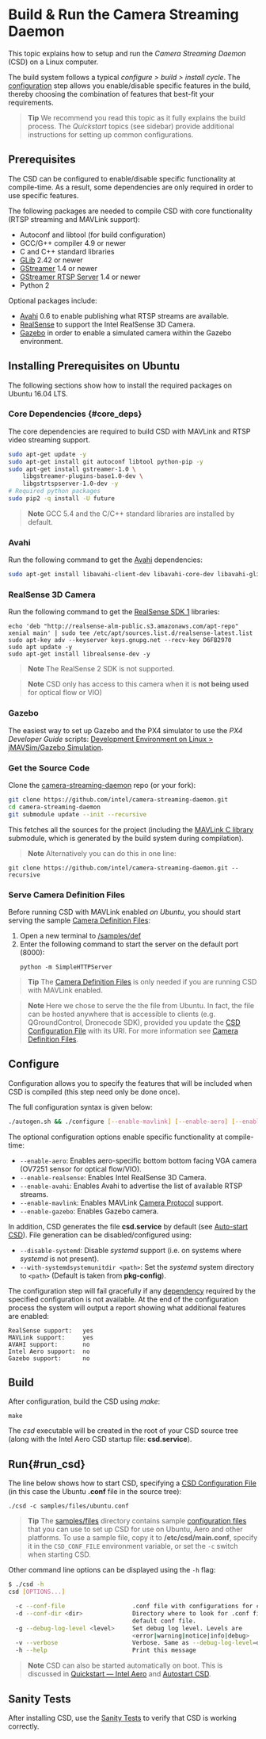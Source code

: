 # Build & Run the Camera Streaming Daemon

This topic explains how to setup and run the *Camera Streaming Daemon* (CSD) on a Linux computer.

The build system follows a typical *configure > build > install cycle*. The [configuration](#configure) step allows you enable/disable specific features in the build, thereby choosing the combination of features that best-fit your requirements.

> **Tip** We recommend you read this topic as it fully explains the build process. The *Quickstart* topics (see sidebar) provide additional instructions for setting up common configurations.

<span id="dependencies"></span>
## Prerequisites

The CSD can be configured to enable/disable specific functionality at compile-time. As a result, some dependencies are only required in order to use specific features. 

The following packages are needed to compile CSD with core functionality (RTSP streaming and MAVLink support):

- Autoconf and libtool (for build configuration)
- GCC/G++ compiler 4.9 or newer
- C and C++ standard libraries
- [GLib](https://wiki.gnome.org/Projects/GLib) 2.42 or newer 
- [GStreamer](https://gstreamer.freedesktop.org/) 1.4 or newer 
- [GStreamer RTSP Server](https://gstreamer.freedesktop.org/modules/gst-rtsp-server.html) 1.4 or newer 
- Python 2

Optional packages include:
- [Avahi](https://github.com/lathiat/avahi) 0.6 to enable publishing what RTSP streams are available.
- [RealSense](https://github.com/IntelRealSense/librealsense/blob/master/doc/distribution_linux.md#installing-the-packages) to support the Intel RealSense 3D Camera.
- [Gazebo](http://gazebosim.org/) in order to enable a simulated camera within the Gazebo environment.


## Installing Prerequisites on Ubuntu

The following sections show how to install the required packages on Ubuntu 16.04 LTS.

### Core Dependencies {#core_deps}

The core dependencies are required to build CSD with MAVLink and RTSP video streaming support.
```sh
sudo apt-get update -y
sudo apt-get install git autoconf libtool python-pip -y
sudo apt-get install gstreamer-1.0 \
    libgstreamer-plugins-base1.0-dev \
    libgstrtspserver-1.0-dev -y
# Required python packages
sudo pip2 -q install -U future
```

> **Note** GCC 5.4 and the C/C++ standard libraries are installed by default.


<span id="avahi_deps"></span>
### Avahi

Run the following command to get the [Avahi](https://github.com/lathiat/avahi) dependencies:
```sh
sudo apt-get install libavahi-client-dev libavahi-core-dev libavahi-glib-dev -y
```

<span id="realsense_deps"></span>
### RealSense 3D Camera

Run the following command to get the [RealSense SDK 1](https://software.intel.com/sites/products/realsense/intro/getting_started.html) libraries:
```
echo 'deb "http://realsense-alm-public.s3.amazonaws.com/apt-repo" xenial main' | sudo tee /etc/apt/sources.list.d/realsense-latest.list
sudo apt-key adv --keyserver keys.gnupg.net --recv-key D6FB2970 
sudo apt update -y
sudo apt-get install librealsense-dev -y
```

<!-- What are runtime dependencies? https://github.com/intel/camera-streaming-daemon/issues/124 -->

> **Note** The RealSense 2 SDK is not supported. 

<span></span>
> **Note** CSD only has access to this camera when it is **not being used** for optical flow or VIO)

<span id="gazebo_deps"></span>
### Gazebo

The easiest way to set up Gazebo and the PX4 simulator to use the *PX4 Developer Guide* scripts: [Development Environment on Linux > jMAVSim/Gazebo Simulation](https://dev.px4.io/en/setup/dev_env_linux.html#jmavsimgazebo-simulation).


### Get the Source Code

Clone the [camera-streaming-daemon](https://github.com/intel/camera-streaming-daemon) repo (or your fork):
```sh
git clone https://github.com/intel/camera-streaming-daemon.git
cd camera-streaming-daemon
git submodule update --init --recursive
```

This fetches all the sources for the project (including the [MAVLink C library](https://mavlink.io/en/) submodule, which is generated by the build system during compilation).

> **Note** Alternatively you can do this in one line:
  ```
  git clone https://github.com/intel/camera-streaming-daemon.git --recursive
  ```

### Serve Camera Definition Files

Before running CSD with MAVLink enabled *on Ubuntu*, you should start serving the sample [Camera Definition Files](../guide/camera_definition_file.md):
1. Open a new terminal to [/samples/def](https://github.com/intel/camera-streaming-daemon/tree/master/samples/def)
1. Enter the following command to start the server on the default port (8000):
   ```
   python -m SimpleHTTPServer
   ```

> **Tip** The [Camera Definition Files](../guide/camera_definition_file.md) is only needed if you are running CSD with MAVLink enabled. 

<span></span>
> **Note** Here we chose to serve the the file from Ubuntu. In fact, the file can be hosted anywhere that is accessible to clients (e.g. QGroundControl, Dronecode SDK), provided you update the [CSD Configuration File](../guide/configuration_file.md) with its URI. For more information see [Camera Definition Files](../guide/camera_definition_file.md).


## Configure

Configuration allows you to specify the features that will be included when CSD is compiled (this step need only be done once).

The full configuration syntax is given below:
```sh
./autogen.sh && ./configure [--enable-mavlink] [--enable-aero] [--enable-avahi] [--enable-gazebo]
```

The optional configuration options enable specific functionality at compile-time:
* `--enable-aero`: Enables aero-specific bottom bottom facing VGA camera (OV7251 sensor for optical flow/VIO).
* `--enable-realsense`: Enables Intel RealSense 3D Camera.
* `--enable-avahi`: Enables Avahi to advertise the list of available RTSP streams.
* `--enable-mavlink`: Enables MAVLink [Camera Protocol](https://mavlink.io/en/protocol/camera.html) support.
* `--enable-gazebo`: Enables Gazebo camera.

In addition, CSD generates the file **csd.service** by default (see [Auto-start CSD](../guide/autostart.md)). File generation can be disabled/configured using:
* `--disable-systemd`: Disable *systemd* support (i.e. on systems where *systemd* is not present).
* `--with-systemdsystemunitdir <path>`: Set the *systemd* system directory to `<path>` (Default is taken from **pkg-config**).

The configuration step will fail gracefully if any [dependency](#dependencies) required by the specified configuration is not available.
At the end of the configuration process the system will output a report showing what additional features are enabled: 
```
RealSense support:   yes
MAVLink support:     yes
AVAHI support:       no
Intel Aero support:  no
Gazebo support:      no
```


## Build

After configuration, build the CSD using *make*:
```
make
```

The *csd* executable will be created in the root of your CSD source tree (along with the Intel Aero CSD startup file: **csd.service**).

## Run{#run_csd}

The line below shows how to start CSD, specifying a [CSD Configuration File](../guide/configuration_file.md) (in this case the Ubuntu **.conf** file in the source tree):
```
./csd -c samples/files/ubuntu.conf
```

> **Tip** The [samples/files](https://github.com/intel/camera-streaming-daemon/tree/master/samples/files) directory contains sample [configuration files](../guide/configuration_file.md) that you can use to set up CSD for use on Ubuntu, Aero and other platforms. To use a sample file, copy it to **/etc/csd/main.conf**, specify it in the `CSD_CONF_FILE` environment variable, or set the `-c` switch when starting CSD.

Other command line options can be displayed using the `-h` flag:
```sh
$ ./csd -h
csd [OPTIONS...]

  -c --conf-file                   .conf file with configurations for camera-streaming-daemon.
  -d --conf-dir <dir>              Directory where to look for .conf files overriding
                                   default conf file.
  -g --debug-log-level <level>     Set debug log level. Levels are
                                   <error|warning|notice|info|debug>
  -v --verbose                     Verbose. Same as --debug-log-level=debug
  -h --help                        Print this message
```

> **Note** CSD can also be started automatically on boot. This is discussed in [Quickstart — Intel Aero](../getting_started/quick_start_intel_aero.md) and [Autostart CSD](../guide/autostart.md).


## Sanity Tests

After installing CSD, use the [Sanity Tests](../test/sanity_tests.md) to verify that CSD is working correctly.